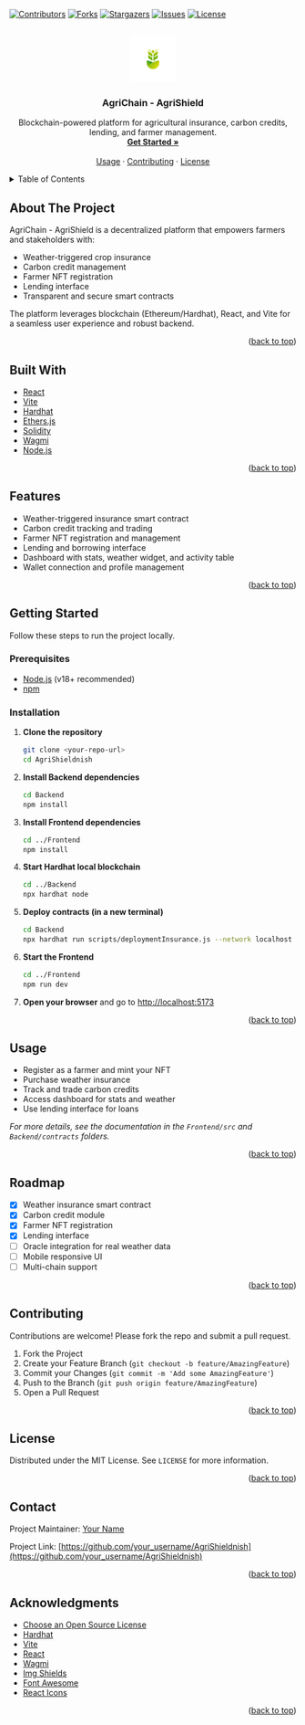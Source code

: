 <!-- Improved compatibility of back to top link -->
<a id="readme-top"></a>

<!-- PROJECT SHIELDS -->
[![Contributors][contributors-shield]][contributors-url]
[![Forks][forks-shield]][forks-url]
[![Stargazers][stars-shield]][stars-url]
[![Issues][issues-shield]][issues-url]
[![License][license-shield]][license-url]

<!-- PROJECT LOGO -->
<br />
<div align="center">
  <img src="logo.png" alt="Logo" width="80" height="80">
  <h3 align="center">AgriChain - AgriShield</h3>
  <p align="center">
    Blockchain-powered platform for agricultural insurance, carbon credits, lending, and farmer management.
    <br />
    <a href="#getting-started"><strong>Get Started »</strong></a>
    <br />
    <br />
    <a href="#usage">Usage</a>
    &middot;
    <a href="#contributing">Contributing</a>
    &middot;
    <a href="#license">License</a>
  </p>
</div>

<!-- TABLE OF CONTENTS -->
<details>
  <summary>Table of Contents</summary>
  <ol>
    <li><a href="#about-the-project">About The Project</a></li>
    <li><a href="#built-with">Built With</a></li>
    <li><a href="#features">Features</a></li>
    <li><a href="#getting-started">Getting Started</a></li>
    <li><a href="#usage">Usage</a></li>
    <li><a href="#roadmap">Roadmap</a></li>
    <li><a href="#contributing">Contributing</a></li>
    <li><a href="#license">License</a></li>
    <li><a href="#contact">Contact</a></li>
    <li><a href="#acknowledgments">Acknowledgments</a></li>
  </ol>
</details>

## About The Project

AgriChain - AgriShield is a decentralized platform that empowers farmers and stakeholders with:
- Weather-triggered crop insurance
- Carbon credit management
- Farmer NFT registration
- Lending interface
- Transparent and secure smart contracts

The platform leverages blockchain (Ethereum/Hardhat), React, and Vite for a seamless user experience and robust backend.

<p align="right">(<a href="#readme-top">back to top</a>)</p>

## Built With

- [React](https://reactjs.org/)
- [Vite](https://vitejs.dev/)
- [Hardhat](https://hardhat.org/)
- [Ethers.js](https://docs.ethers.org/)
- [Solidity](https://docs.soliditylang.org/)
- [Wagmi](https://wagmi.sh/)
- [Node.js](https://nodejs.org/)

<p align="right">(<a href="#readme-top">back to top</a>)</p>

## Features
- Weather-triggered insurance smart contract
- Carbon credit tracking and trading
- Farmer NFT registration and management
- Lending and borrowing interface
- Dashboard with stats, weather widget, and activity table
- Wallet connection and profile management

<p align="right">(<a href="#readme-top">back to top</a>)</p>

## Getting Started

Follow these steps to run the project locally.

### Prerequisites
- [Node.js](https://nodejs.org/) (v18+ recommended)
- [npm](https://www.npmjs.com/)

### Installation

1. **Clone the repository**
   ```sh
   git clone <your-repo-url>
   cd AgriShieldnish
   ```
2. **Install Backend dependencies**
   ```sh
   cd Backend
   npm install
   ```
3. **Install Frontend dependencies**
   ```sh
   cd ../Frontend
   npm install
   ```
4. **Start Hardhat local blockchain**
   ```sh
   cd ../Backend
   npx hardhat node
   ```
5. **Deploy contracts (in a new terminal)**
   ```sh
   cd Backend
   npx hardhat run scripts/deploymentInsurance.js --network localhost
   ```
6. **Start the Frontend**
   ```sh
   cd ../Frontend
   npm run dev
   ```
7. **Open your browser** and go to [http://localhost:5173](http://localhost:5173)

<p align="right">(<a href="#readme-top">back to top</a>)</p>

## Usage

- Register as a farmer and mint your NFT
- Purchase weather insurance
- Track and trade carbon credits
- Access dashboard for stats and weather
- Use lending interface for loans

_For more details, see the documentation in the `Frontend/src` and `Backend/contracts` folders._

<p align="right">(<a href="#readme-top">back to top</a>)</p>

## Roadmap
- [x] Weather insurance smart contract
- [x] Carbon credit module
- [x] Farmer NFT registration
- [x] Lending interface
- [ ] Oracle integration for real weather data
- [ ] Mobile responsive UI
- [ ] Multi-chain support

<p align="right">(<a href="#readme-top">back to top</a>)</p>

## Contributing

Contributions are welcome! Please fork the repo and submit a pull request.
1. Fork the Project
2. Create your Feature Branch (`git checkout -b feature/AmazingFeature`)
3. Commit your Changes (`git commit -m 'Add some AmazingFeature'`)
4. Push to the Branch (`git push origin feature/AmazingFeature`)
5. Open a Pull Request

<p align="right">(<a href="#readme-top">back to top</a>)</p>

## License

Distributed under the MIT License. See `LICENSE` for more information.

<p align="right">(<a href="#readme-top">back to top</a>)</p>

## Contact

Project Maintainer: [Your Name](mailto:your.email@example.com)

Project Link: [https://github.com/your_username/AgriShieldnish](https://github.com/your_username/AgriShieldnish)

<p align="right">(<a href="#readme-top">back to top</a>)</p>

## Acknowledgments

- [Choose an Open Source License](https://choosealicense.com)
- [Hardhat](https://hardhat.org/)
- [Vite](https://vitejs.dev/)
- [React](https://reactjs.org/)
- [Wagmi](https://wagmi.sh/)
- [Img Shields](https://shields.io)
- [Font Awesome](https://fontawesome.com)
- [React Icons](https://react-icons.github.io/react-icons/search)

<p align="right">(<a href="#readme-top">back to top</a>)</p>

<!-- MARKDOWN LINKS & IMAGES -->
[contributors-shield]: https://img.shields.io/github/contributors/your_username/AgriShieldnish.svg?style=for-the-badge
[contributors-url]: https://github.com/your_username/AgriShieldnish/graphs/contributors
[forks-shield]: https://img.shields.io/github/forks/your_username/AgriShieldnish.svg?style=for-the-badge
[forks-url]: https://github.com/your_username/AgriShieldnish/network/members
[stars-shield]: https://img.shields.io/github/stars/your_username/AgriShieldnish.svg?style=for-the-badge
[stars-url]: https://github.com/your_username/AgriShieldnish/stargazers
[issues-shield]: https://img.shields.io/github/issues/your_username/AgriShieldnish.svg?style=for-the-badge
[issues-url]: https://github.com/your_username/AgriShieldnish/issues
[license-shield]: https://img.shields.io/github/license/your_username/AgriShieldnish.svg?style=for-the-badge
[license-url]: https://github.com/your_username/AgriShieldnish/blob/main/LICENSE